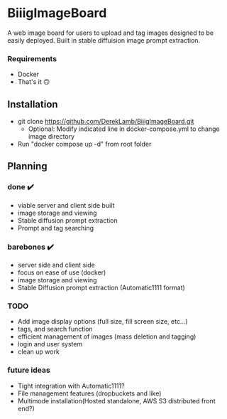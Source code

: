 # BiiigImageBoard 
A web image board for users to upload and tag images designed to be easily deployed. Built in stable diffuision image prompt extraction. 
### Requirements
- Docker
- That's it 🙃

## Installation

- git clone https://github.com/DerekLamb/BiiigImageBoard.git
  - Optional: Modify indicated line in docker-compose.yml to change image directory
- Run "docker compose up -d" from root folder

## Planning
### done ✔️
- viable server and client side built
- image storage and viewing
- Stable diffusion prompt extraction
- Prompt and tag searching

### barebones :heavy_check_mark:
- server side and client side
- focus on ease of use (docker) 
- image storage and viewing
- Stable Diffusion prompt extraction (Automatic1111 format)

### TODO 
- Add image display options (full size, fill screen size, etc...)
- tags, and search function
- efficient management of images (mass deletion and tagging)
- login and user system
- clean up work

### future ideas
- Tight integration with Automatic1111? 
- File management features (dropbuckets and like) 
- Multimode installation(Hosted standalone, AWS S3 distributed front end?)

